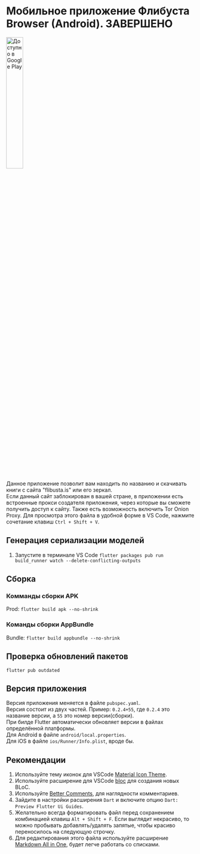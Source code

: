 # Мобильное приложение Флибуста Browser (Android). ЗАВЕРШЕНО

<a href='https://play.google.com/store/apps/details?id=ru.utopicnarwhal.flibustabrowser&hl=ru&pcampaignid=MKT-Other-global-all-co-prtnr-py-PartBadge-Mar2515-1'><img alt='Доступно в Google Play' width="30%" src='https://play.google.com/intl/en_us/badges/images/generic/ru_badge_web_generic.png'/></a>

Данное приложение позволит вам находить по названию и скачивать книги с сайта "flibusta.is" или его зеркал.  
Если данный сайт заблокирован в вашей стране, в приложении есть встроенные прокси создателя приложения, через которые вы сможете получить доступ к сайту. Также есть возможность включить Tor Onion Proxy.
Для просмотра этого файла в удобной форме в VS Code, нажмите сочетание клавиш `Ctrl + Shift + V`.  

## Генерация сериализации моделей

1. Запустите в терминале VS Сode `flutter packages pub run build_runner watch --delete-conflicting-outputs`

## Сборка
### Комманды сборки APK

Prod: `flutter build apk --no-shrink`  

### Команды сборки AppBundle

Bundle: `flutter build appbundle --no-shrink`  


## Проверка обновлений пакетов

`flutter pub outdated`

## Версия приложения

Версия приложения меняется в файле `pubspec.yaml`.  
Версия состоит из двух частей. Пример: `0.2.4+55`, где `0.2.4` это название версии, а `55` это номер версии(сборки).  
При билде Flutter автоматически обновляет версии в файлах определённой платформы.  
Для Android в файле `android/local.properties`.  
Для iOS в файле `ios/Runner/Info.plist`, вроде бы.  


## Рекомендации

1. Используйте тему иконок для VSCode [Material Icon Theme](https://marketplace.visualstudio.com/items?itemName=PKief.material-icon-theme).
2. Используйте расширение для VSCode [bloc](https://marketplace.visualstudio.com/items?itemName=FelixAngelov.bloc) для создания новых BLoC.
3. Используйте [Better Comments](https://marketplace.visualstudio.com/items?itemName=aaron-bond.better-comments), для наглядности комментариев.
4. Зайдите в настройки расширения `Dart` и включите опцию `Dart: Preview Flutter Ui Guides`.
5. Желательно всегда форматировать файл перед сохранением комбинацией клавиш `Alt + Shift + F`. Если выглядит некрасиво, то можно пробывать добавлять/удалять запятые, чтобы красиво переносилось на следующую строчку.
6. Для редактирования этого файла используйте расширение [Markdown All in One](https://marketplace.visualstudio.com/items?itemName=yzhang.markdown-all-in-one), будет легче работать со списками.
